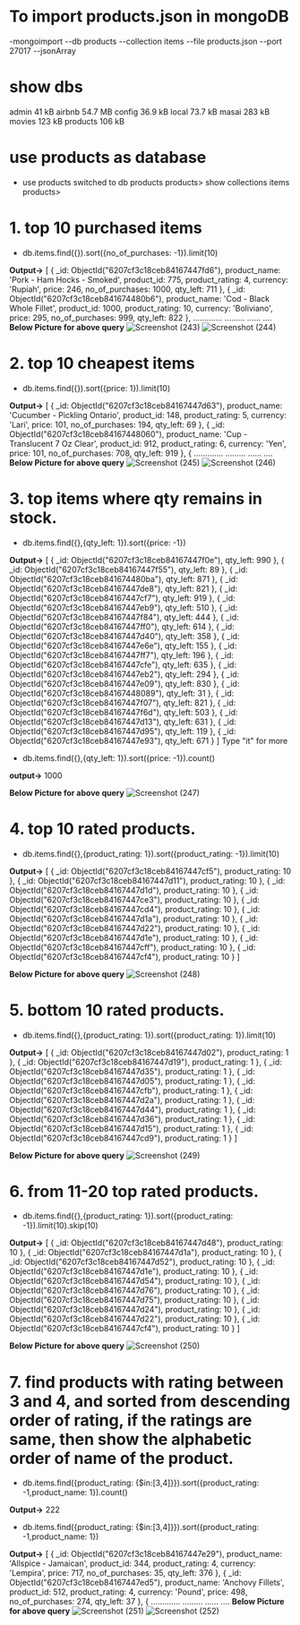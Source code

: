 
# To import products.json in mongoDB
-mongoimport --db products --collection items --file products.json --port 27017  --jsonArray

#  show dbs

admin       41 kB
airbnb    54.7 MB
config    36.9 kB
local     73.7 kB
masai      283 kB
movies     123 kB
products   106 kB

# use products as database
- use products
switched to db products
products> show collections
items
products>


# 1. top 10 purchased items

- db.items.find({}).sort({no_of_purchases: -1}).limit(10)

**Output->**
[
  {
    _id: ObjectId("6207cf3c18ceb84167447fd6"),
    product_name: 'Pork - Ham Hocks - Smoked',
    product_id: 775,
    product_rating: 4,
    currency: 'Rupiah',
    price: 246,
    no_of_purchases: 1000,
    qty_left: 711
  },
  {
    _id: ObjectId("6207cf3c18ceb841674480b6"),
    product_name: 'Cod - Black Whole Fillet',
    product_id: 1000,
    product_rating: 10,
    currency: 'Boliviano',
    price: 295,
    no_of_purchases: 999,
    qty_left: 822
  },
  .............
  .........
  ......
  ....
**Below Picture for above query**
![Screenshot (243)](https://user-images.githubusercontent.com/80479635/153718640-9806a6a4-00d8-4fd6-978f-8261fb0715a3.png)
![Screenshot (244)](https://user-images.githubusercontent.com/80479635/153718651-f75de415-b1d5-4bf0-bf5e-7443c77fc304.png)



# 2. top 10 cheapest items

-  db.items.find({}).sort({price: 1}).limit(10)

**Output->**
[
  {
    _id: ObjectId("6207cf3c18ceb84167447d63"),
    product_name: 'Cucumber - Pickling Ontario',
    product_id: 148,
    product_rating: 5,
    currency: 'Lari',
    price: 101,
    no_of_purchases: 194,
    qty_left: 69
  },
  {
    _id: ObjectId("6207cf3c18ceb84167448060"),
    product_name: 'Cup - Translucent 7 Oz Clear',
    product_id: 912,
    product_rating: 6,
    currency: 'Yen',
    price: 101,
    no_of_purchases: 708,
    qty_left: 919
  },
  {
   .............
  .........
  ......
  ....
**Below Picture for above query**
![Screenshot (245)](https://user-images.githubusercontent.com/80479635/153718661-ea399635-0590-46e5-a201-b0079233e8b9.png)
![Screenshot (246)](https://user-images.githubusercontent.com/80479635/153718662-ca738546-61c0-41bb-b01e-611eac90518e.png)



# 3. top items where qty remains in stock.

- db.items.find({},{qty_left: 1}).sort({price: -1})

**Output->**
[
  { _id: ObjectId("6207cf3c18ceb84167447f0e"), qty_left: 990 },
  { _id: ObjectId("6207cf3c18ceb84167447f55"), qty_left: 89 },
  { _id: ObjectId("6207cf3c18ceb841674480ba"), qty_left: 871 },
  { _id: ObjectId("6207cf3c18ceb84167447de8"), qty_left: 821 },
  { _id: ObjectId("6207cf3c18ceb84167447cf7"), qty_left: 919 },
  { _id: ObjectId("6207cf3c18ceb84167447eb9"), qty_left: 510 },
  { _id: ObjectId("6207cf3c18ceb84167447f84"), qty_left: 444 },
  { _id: ObjectId("6207cf3c18ceb84167447ff0"), qty_left: 614 },
  { _id: ObjectId("6207cf3c18ceb84167447d40"), qty_left: 358 },
  { _id: ObjectId("6207cf3c18ceb84167447e6e"), qty_left: 155 },
  { _id: ObjectId("6207cf3c18ceb84167447ff7"), qty_left: 196 },
  { _id: ObjectId("6207cf3c18ceb84167447cfe"), qty_left: 635 },
  { _id: ObjectId("6207cf3c18ceb84167447eb2"), qty_left: 294 },
  { _id: ObjectId("6207cf3c18ceb84167447e09"), qty_left: 830 },
  { _id: ObjectId("6207cf3c18ceb84167448089"), qty_left: 31 },
  { _id: ObjectId("6207cf3c18ceb84167447f07"), qty_left: 821 },
  { _id: ObjectId("6207cf3c18ceb84167447f6d"), qty_left: 503 },
  { _id: ObjectId("6207cf3c18ceb84167447d13"), qty_left: 631 },
  { _id: ObjectId("6207cf3c18ceb84167447d95"), qty_left: 119 },
  { _id: ObjectId("6207cf3c18ceb84167447e93"), qty_left: 671 }
]
Type "it" for more

- db.items.find({},{qty_left: 1}).sort({price: -1}).count()

**output->**
1000

**Below Picture for above query**
![Screenshot (247)](https://user-images.githubusercontent.com/80479635/153718668-6fd7bd4c-8726-42ed-9ce9-e44f48897257.png)


# 4. top 10 rated products.

- db.items.find({},{product_rating: 1}).sort({product_rating: -1}).limit(10)

**Output->**
[
  { _id: ObjectId("6207cf3c18ceb84167447cf5"), product_rating: 10 },
  { _id: ObjectId("6207cf3c18ceb84167447d11"), product_rating: 10 },
  { _id: ObjectId("6207cf3c18ceb84167447d1d"), product_rating: 10 },
  { _id: ObjectId("6207cf3c18ceb84167447ce3"), product_rating: 10 },
  { _id: ObjectId("6207cf3c18ceb84167447cd4"), product_rating: 10 },
  { _id: ObjectId("6207cf3c18ceb84167447d1a"), product_rating: 10 },
  { _id: ObjectId("6207cf3c18ceb84167447d22"), product_rating: 10 },
  { _id: ObjectId("6207cf3c18ceb84167447d1e"), product_rating: 10 },
  { _id: ObjectId("6207cf3c18ceb84167447cff"), product_rating: 10 },
  { _id: ObjectId("6207cf3c18ceb84167447cf4"), product_rating: 10 }
]

**Below Picture for above query**
![Screenshot (248)](https://user-images.githubusercontent.com/80479635/153718678-6bd960cd-c936-457b-97d8-405cc2284f5b.png)



# 5. bottom 10 rated products.

- db.items.find({},{product_rating: 1}).sort({product_rating: 1}).limit(10)

**Output->**
[
  { _id: ObjectId("6207cf3c18ceb84167447d02"), product_rating: 1 },
  { _id: ObjectId("6207cf3c18ceb84167447d19"), product_rating: 1 },
  { _id: ObjectId("6207cf3c18ceb84167447d35"), product_rating: 1 },
  { _id: ObjectId("6207cf3c18ceb84167447d05"), product_rating: 1 },
  { _id: ObjectId("6207cf3c18ceb84167447cfb"), product_rating: 1 },
  { _id: ObjectId("6207cf3c18ceb84167447d2a"), product_rating: 1 },
  { _id: ObjectId("6207cf3c18ceb84167447d44"), product_rating: 1 },
  { _id: ObjectId("6207cf3c18ceb84167447d36"), product_rating: 1 },
  { _id: ObjectId("6207cf3c18ceb84167447d15"), product_rating: 1 },
  { _id: ObjectId("6207cf3c18ceb84167447cd9"), product_rating: 1 }
]

**Below Picture for above query**
![Screenshot (249)](https://user-images.githubusercontent.com/80479635/153718684-c6ddeafd-b2ec-47c6-b1af-f9c791c8d299.png)


# 6. from 11-20 top rated products.

- db.items.find({},{product_rating: 1}).sort({product_rating: -1}).limit(10).skip(10)

**Output->**
[
  { _id: ObjectId("6207cf3c18ceb84167447d48"), product_rating: 10 },
  { _id: ObjectId("6207cf3c18ceb84167447d1a"), product_rating: 10 },
  { _id: ObjectId("6207cf3c18ceb84167447d52"), product_rating: 10 },
  { _id: ObjectId("6207cf3c18ceb84167447d1e"), product_rating: 10 },
  { _id: ObjectId("6207cf3c18ceb84167447d54"), product_rating: 10 },
  { _id: ObjectId("6207cf3c18ceb84167447d76"), product_rating: 10 },
  { _id: ObjectId("6207cf3c18ceb84167447d75"), product_rating: 10 },
  { _id: ObjectId("6207cf3c18ceb84167447d24"), product_rating: 10 },
  { _id: ObjectId("6207cf3c18ceb84167447d22"), product_rating: 10 },
  { _id: ObjectId("6207cf3c18ceb84167447cf4"), product_rating: 10 }
]

**Below Picture for above query**
![Screenshot (250)](https://user-images.githubusercontent.com/80479635/153718694-d9c67bab-4dd3-4e78-b0ac-02a8be52b865.png)



# 7. find products with rating between 3 and 4, and sorted from descending order of rating, if the ratings are same, then show the alphabetic order of name of the product.

- db.items.find({product_rating: {$in:[3,4]}}).sort({product_rating: -1,product_name: 1}).count()

**Output->** 222

- db.items.find({product_rating: {$in:[3,4]}}).sort({product_rating: -1,product_name: 1})

**Output->**
[
  {
    _id: ObjectId("6207cf3c18ceb84167447e29"),
    product_name: 'Allspice - Jamaican',
    product_id: 344,
    product_rating: 4,
    currency: 'Lempira',
    price: 717,
    no_of_purchases: 35,
    qty_left: 376
  },
  {
    _id: ObjectId("6207cf3c18ceb84167447ed5"),
    product_name: 'Anchovy Fillets',
    product_id: 512,
    product_rating: 4,
    currency: 'Pound',
    price: 498,
    no_of_purchases: 274,
    qty_left: 37
  },
  {
  .............
  .........
  ......
  ....
**Below Picture for above query**
![Screenshot (251)](https://user-images.githubusercontent.com/80479635/153718717-dcf4898b-8c07-4eca-9ea6-dd9537334edf.png)
![Screenshot (252)](https://user-images.githubusercontent.com/80479635/153718735-6626846b-e87f-4943-8502-e77e973c8a6b.png)




